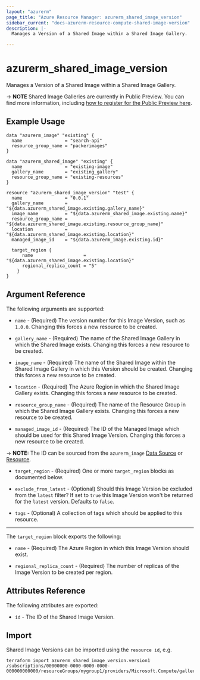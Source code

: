 ```yaml
---
layout: "azurerm"
page_title: "Azure Resource Manager: azurerm_shared_image_version"
sidebar_current: "docs-azurerm-resource-compute-shared-image-version"
description: |-
  Manages a Version of a Shared Image within a Shared Image Gallery.

---
```


# azurerm_shared_image_version

Manages a Version of a Shared Image within a Shared Image Gallery.

-> **NOTE** Shared Image Galleries are currently in Public Preview. You can find more information, including [how to register for the Public Preview here](https://azure.microsoft.com/en-gb/blog/announcing-the-public-preview-of-shared-image-gallery/).

## Example Usage

```hcl
data "azurerm_image" "existing" {
  name                = "search-api"
  resource_group_name = "packerimages"
}

data "azurerm_shared_image" "existing" {
  name                = "existing-image"
  gallery_name        = "existing_gallery"
  resource_group_name = "existing-resources"
}

resource "azurerm_shared_image_version" "test" {
  name                = "0.0.1"
  gallery_name        = "${data.azurerm_shared_image.existing.gallery_name}"
  image_name          = "${data.azurerm_shared_image.existing.name}"
  resource_group_name = "${data.azurerm_shared_image.existing.resource_group_name}"
  location            = "${data.azurerm_shared_image.existing.location}"
  managed_image_id    = "${data.azurerm_image.existing.id}"
  
  target_region {
      name                   = "${data.azurerm_shared_image.existing.location}"
      regional_replica_count = "5"
    }
}
```

## Argument Reference

The following arguments are supported:

* `name` - (Required) The version number for this Image Version, such as `1.0.0`. Changing this forces a new resource to be created.

* `gallery_name` - (Required) The name of the Shared Image Gallery in which the Shared Image exists. Changing this forces a new resource to be created.

* `image_name` - (Required) The name of the Shared Image within the Shared Image Gallery in which this Version should be created. Changing this forces a new resource to be created.

* `location` - (Required) The Azure Region in which the Shared Image Gallery exists. Changing this forces a new resource to be created.

* `resource_group_name` - (Required) The name of the Resource Group in which the Shared Image Gallery exists. Changing this forces a new resource to be created.

* `managed_image_id` - (Required) The ID of the Managed Image which should be used for this Shared Image Version. Changing this forces a new resource to be created.

-> **NOTE:** The ID can be sourced from the `azurerm_image` [Data Source](https://www.terraform.io/docs/providers/azurerm/d/image.html) or [Resource](https://www.terraform.io/docs/providers/azurerm/r/image.html).

* `target_region` - (Required) One or more `target_region` blocks as documented below.

* `exclude_from_latest` - (Optional) Should this Image Version be excluded from the `latest` filter? If set to `true` this Image Version won't be returned for the `latest` version. Defaults to `false`.

* `tags` - (Optional) A collection of tags which should be applied to this resource.

---

The `target_region` block exports the following:

* `name` - (Required) The Azure Region in which this Image Version should exist.

* `regional_replica_count` - (Required) The number of replicas of the Image Version to be created per region.

## Attributes Reference

The following attributes are exported:

* `id` - The ID of the Shared Image Version.

## Import

Shared Image Versions can be imported using the `resource id`, e.g.

```shell
terraform import azurerm_shared_image_version.version1 /subscriptions/00000000-0000-0000-0000-000000000000/resourceGroups/mygroup1/providers/Microsoft.Compute/galleries/gallery1/images/image1/versions/1.2.3
```
